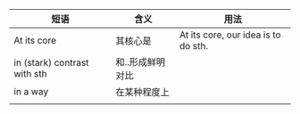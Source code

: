 | 短语 | 含义 | 用法 |
| ---- | ---- | ---- |
| At its core | 其核心是 | At its core, our idea is to do sth. |
| in (stark) contrast with sth | 和..形成鲜明对比 |  |
| in a way  | 在某种程度上 |  |
|  |  |  |
